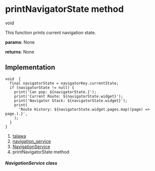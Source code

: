 
<div>

# printNavigatorState method

</div>


void 



This function prints current navigation state.

**params**: None

**returns**: None



## Implementation

``` language-dart
void  {
  final navigatorState = navigatorKey.currentState;
  if (navigatorState != null) {
    print('Can pop: ${navigatorState.}');
    print('Current Route: ${navigatorState.widget}');
    print('Navigator Stack: ${navigatorState.widget}');
    print(
      'Route History: ${navigatorState.widget.pages.map((page) => page.).}',
    );
  }
}
```







1.  [talawa](../../index.md)
2.  [navigation_service](../../services_navigation_service/)
3.  [NavigationService](../../services_navigation_service/NavigationService-class.md)
4.  printNavigatorState method

##### NavigationService class







